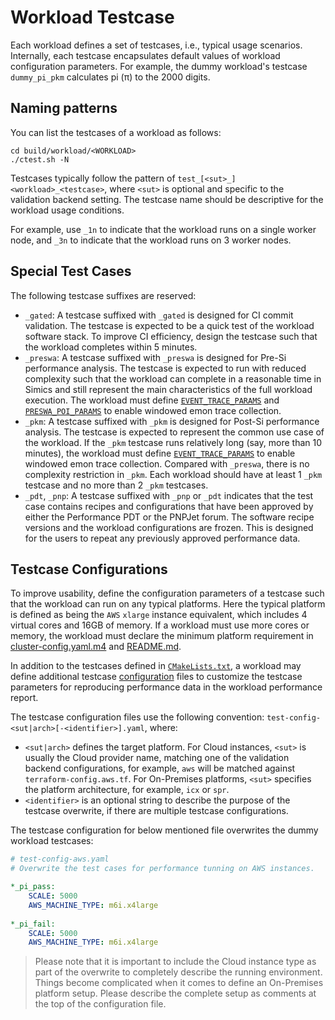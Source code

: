 # Workload Testcase

Each workload defines a set of testcases, i.e., typical usage scenarios. Internally, each testcase encapsulates default values of workload configuration parameters. For example, the dummy workload's testcase `dummy_pi_pkm` calculates pi (π) to the 2000 digits.

## Naming patterns

You can list the testcases of a workload as follows:

```shell
cd build/workload/<WORKLOAD>
./ctest.sh -N
```

Testcases typically follow the pattern of `test_[<sut>_]<workload>_<testcase>`, where `<sut>` is optional and specific to the validation backend setting. The testcase name should be descriptive for the workload usage conditions.

For example, use `_1n` to indicate that the workload runs on a single worker node, and `_3n` to indicate that the workload runs on 3 worker nodes.

## Special Test Cases

The following testcase suffixes are reserved:
- `_gated`: A testcase suffixed with `_gated` is designed for CI commit validation. The testcase is expected to be a quick test 
of the workload software stack. To improve CI efficiency, design the testcase such that the workload completes within 5 minutes.
- `_preswa`: A testcase suffixed with `_preswa` is designed for Pre-Si performance analysis. The testcase is expected to run 
with reduced complexity such that the workload can complete in a reasonable time in Simics and still represent the main 
characteristics of the full workload execution. The workload must define [`EVENT_TRACE_PARAMS`][validate.md] and [`PRESWA_POI_PARAMS`][validate.md]
to enable windowed emon trace collection.
- `_pkm`: A testcase suffixed with `_pkm` is designed for Post-Si performance analysis. The testcase is expected to represent 
the common use case of the workload. If the `_pkm` testcase runs relatively long (say, more than 10 minutes), the workload must 
define [`EVENT_TRACE_PARAMS`][validate.md] to enable windowed emon trace collection. Compared with `_preswa`, there is no
complexity restriction in `_pkm`. Each workload should have at least 1 `_pkm` testcase and no more than 2 `_pkm` testcases.
- `_pdt`, `_pnp`: A testcase suffixed with `_pnp` or `_pdt` indicates that the test case contains recipes and configurations that have been approved by either the Performance PDT or the PNPJet forum. The software recipe versions
and the workload configurations are frozen. This is designed for the users to repeat any previously approved performance data.

## Testcase Configurations

To improve usability, define the configuration parameters of a testcase such that the workload can run on any typical platforms. 
Here the typical platform is defined as being the `AWS` `xlarge` instance equivalent, which includes 4 virtual cores and 16GB of memory. 
If a workload must use more cores or memory, the workload must declare the minimum platform requirement in [cluster-config.yaml.m4][cluster-config.yaml.m4]
and [README.md][README.md].

In addition to the testcases defined in [`CMakeLists.txt`][cmake], a workload may define additional testcase [configuration][ctest customize-configuration]
files to customize the testcase parameters for reproducing performance data in the workload performance report.

The testcase configuration files use the following convention: `test-config-<sut|arch>[-<identifier>].yaml`, where:
- `<sut|arch>` defines the target platform. For Cloud instances, `<sut>` is usually the Cloud provider name, matching one of the validation backend configurations, 
for example, `aws` will be matched against `terraform-config.aws.tf`. For On-Premises platforms, `<sut>` specifies
the platform architecture, for example, `icx` or `spr`. 
- `<identifier>` is an optional string to describe the purpose of the testcase overwrite, if there are multiple testcase configurations.

The testcase configuration for below mentioned file overwrites the dummy workload testcases:

```yaml
# test-config-aws.yaml
# Overwrite the test cases for performance tunning on AWS instances.

*_pi_pass:
    SCALE: 5000
    AWS_MACHINE_TYPE: m6i.x4large
    
*_pi_fail:
    SCALE: 5000
    AWS_MACHINE_TYPE: m6i.x4large    
```

> Please note that it is important to include the Cloud instance type as part of the overwrite to completely describe the running environment.
> Things become complicated when it comes to define an On-Premises platform setup. Please describe the complete setup as comments at the top of the configuration file.


[validate.md]: ../../developer-guide/component-design/validate.md
[cluster-config.yaml.m4]: ../../developer-guide/component-design/cluster-config.md
[README.md]: ../../developer-guide/component-design/readme.md
[cmake]: cmake.md
[ctest customize-configuration]: ctest.md#customize-configurations

